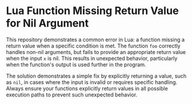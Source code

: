# Lua Function Missing Return Value for Nil Argument

This repository demonstrates a common error in Lua: a function missing a return value when a specific condition is met.  The function `foo` correctly handles non-nil arguments, but fails to provide an appropriate return value when the input `x` is nil.  This results in unexpected behavior, particularly when the function's output is used further in the program.

The solution demonstrates a simple fix by explicitly returning a value, such as `nil`, in cases where the input is invalid or requires specific handling.  Always ensure your functions explicitly return values in all possible execution paths to prevent such unexpected behavior.
